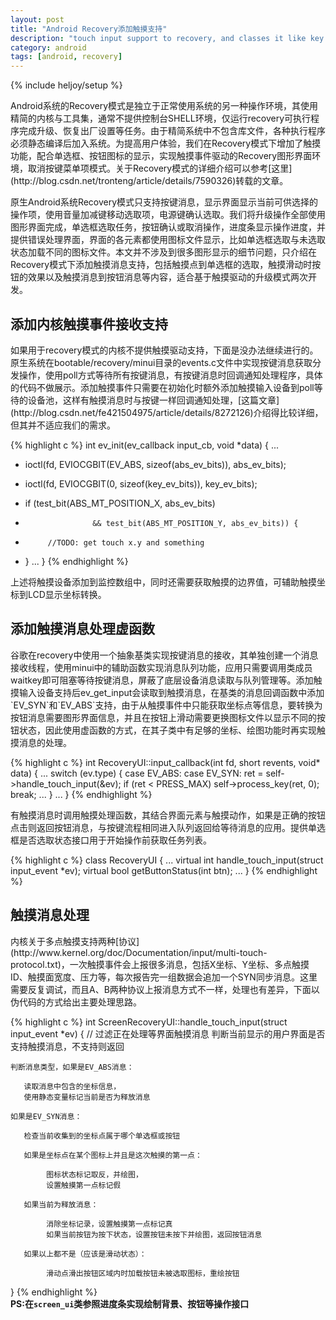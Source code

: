 ```yaml
---
layout: post
title: "Android Recovery添加触摸支持"
description: "touch input support to recovery, and classes it like key input"
category: android
tags: [android, recovery]
---
```

{% include heljoy/setup %}

<p class="paragraph">
Android系统的Recovery模式是独立于正常使用系统的另一种操作环境，其使用精简的内核与工具集，通常不提供控制台SHELL环境，仅运行recovery可执行程序完成升级、恢复出厂设置等任务。由于精简系统中不包含库文件，各种执行程序必须静态编译后加入系统。为提高用户体验，我们在Recovery模式下增加了触摸功能，配合单选框、按钮图标的显示，实现触摸事件驱动的Recovery图形界面环境，取消按键菜单项模式。关于Recovery模式的详细介绍可以参考[这里](http://blog.csdn.net/tronteng/article/details/7590326)转载的文章。
</p>

<!-- more -->

<p class="paragraph">
原生Android系统Recovery模式只支持按键消息，显示界面显示当前可供选择的操作项，使用音量加减键移动选取项，电源键确认选取。我们将升级操作全部使用图形界面完成，单选框选取任务，按钮确认或取消操作，进度条显示操作进度，并提供错误处理界面，界面的各元素都使用图标文件显示，比如单选框选取与未选取状态加载不同的图标文件。本文并不涉及到很多图形显示的细节问题，只介绍在Recovery模式下添加触摸消息支持，包括触摸点到单选框的选取，触摸滑动时按钮的效果以及触摸消息到按钮消息等内容，适合基于触摸驱动的升级模式两次开发。
</p>


## 添加内核触摸事件接收支持

<p class="paragraph">
如果用于recovery模式的内核不提供触摸驱动支持，下面是没办法继续进行的。原生系统在bootable/recovery/minui目录的events.c文件中实现按键消息获取分发操作，使用poll方式等待所有按键消息，有按键消息时回调通知处理程序，具体的代码不做展示。添加触摸事件只需要在初始化时额外添加触摸输入设备到poll等待的设备池，这样有触摸消息时与按键一样回调通知处理，[这篇文章](http://blog.csdn.net/fe421504975/article/details/8272126)介绍得比较详细，但其并不适应我们的需求。
</p>

{% highlight c %}
int ev_init(ev_callback input_cb, void *data)
{
...
+    ioctl(fd, EVIOCGBIT(EV_ABS, sizeof(abs_ev_bits)), abs_ev_bits);
+    ioctl(fd, EVIOCGBIT(0, sizeof(key_ev_bits)), key_ev_bits);

+    if (test_bit(ABS_MT_POSITION_X, abs_ev_bits)
+                    && test_bit(ABS_MT_POSITION_Y, abs_ev_bits)) {
+          //TODO: get touch x.y and something
+    }
...
}
{% endhighlight %}

<p class="paragraph">
上述将触摸设备添加到监控数组中，同时还需要获取触摸的边界值，可辅助触摸坐标到LCD显示坐标转换。
</p>

## 添加触摸消息处理虚函数

<p class="paragraph">
谷歌在recovery中使用一个抽象基类实现按键消息的接收，其单独创建一个消息接收线程，使用minui中的辅助函数实现消息队列功能，应用只需要调用类成员waitkey即可阻塞等待按键消息，屏蔽了底层设备消息读取与队列管理等。添加触摸输入设备支持后ev_get_input会读取到触摸消息，在基类的消息回调函数中添加`EV_SYN`和`EV_ABS`支持，由于从触摸事件中只能获取坐标点等信息，要转换为按钮消息需要图形界面信息，并且在按钮上滑动需要更换图标文件以显示不同的按钮状态，因此使用虚函数的方式，在其子类中有足够的坐标、绘图功能时再实现触摸消息的处理。
</p>

{% highlight c %}
int RecoveryUI::input_callback(int fd, short revents, void* data)
{
...
    switch (ev.type) {
    case EV_ABS:
    case EV_SYN:
         ret = self->handle_touch_input(&ev);
         if (ret < PRESS_MAX)
             self->process_key(ret, 0);
         break;
    ...
    }
...
}
{% endhighlight %}

<p class="paragraph">
有触摸消息时调用触摸处理函数，其结合界面元素与触摸动作，如果是正确的按钮点击则返回按钮消息，与按键流程相同进入队列返回给等待消息的应用。提供单选框是否选取状态接口用于开始操作前获取任务列表。
</p>

{% highlight c %}
class RecoveryUI {
...
    virtual int handle_touch_input(struct input_event *ev);
    virtual bool getButtonStatus(int btn);
...
}
{% endhighlight %}


## 触摸消息处理

<p class="paragraph">
内核关于多点触摸支持两种[协议](http://www.kernel.org/doc/Documentation/input/multi-touch-protocol.txt)，一次触摸事件会上报很多消息，包括X坐标、Y坐标、多点触摸ID、触摸面宽度、压力等，每次报告完一组数据会追加一个SYN同步消息。这里需要反复调试，而且A、B两种协议上报消息方式不一样，处理也有差异，下面以伪代码的方式给出主要处理思路。
</p>

{% highlight c %}
int ScreenRecoveryUI::handle_touch_input(struct input_event *ev)
{
    // 过滤正在处理等界面触摸消息
    判断当前显示的用户界面是否支持触摸消息，不支持则返回

    判断消息类型，如果是EV_ABS消息：

       读取消息中包含的坐标信息，
       使用静态变量标记当前是否为释放消息 

    如果是EV_SYN消息：

       检查当前收集到的坐标点属于哪个单选框或按钮

       如果是坐标点在某个图标上并且是这次触摸的第一点：

            图标状态标记取反，并绘图，
            设置触摸第一点标记假

       如果当前为释放消息：
            
            消除坐标记录，设置触摸第一点标记真
            如果当前按钮为按下状态，设置按钮未按下并绘图，返回按钮消息

       如果以上都不是（应该是滑动状态）：

            滑动点滑出按钮区域内时加载按钮未被选取图标，重绘按钮
}
{% endhighlight %}
<br />
**PS:在`screen_ui`类参照进度条实现绘制背景、按钮等操作接口** 
